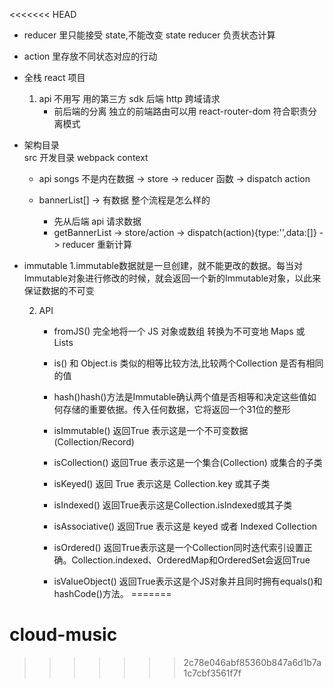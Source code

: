 <<<<<<< HEAD
- reducer 里只能接受 state,不能改变 state  reducer 负责状态计算
- action 里存放不同状态对应的行动


- 全栈 react 项目
    1. api 不用写 用的第三方 sdk 后端
        http 跨域请求
        - 前后端的分离
            独立的前端路由可以用
            react-router-dom 
            符合职责分离模式
        
- 架构目录  
    src 开发目录 webpack context
    - api
        songs 不是内在数据 -> store -> reducer 函数
        -> dispatch action
    
    - bannerList[] -> 有数据 整个流程是怎么样的 
        - 先从后端 api 请求数据
        - getBannerList -> store/action -> dispatch(action){type:'',data:[]} -> reducer 重新计算

    
- immutable
    1.immutable数据就是一旦创建，就不能更改的数据。每当对Immutable对象进行修改的时候，就会返回一个新的Immutable对象，以此来保证数据的不可变
    
    2. API
        - fromJS() 完全地将一个 JS 对象或数组 转换为不可变地 Maps 或 Lists

        - is() 和 Object.is 类似的相等比较方法,比较两个Collection 是否有相同的值

        - hash()hash()方法是Immutable确认两个值是否相等和决定这些值如何存储的重要依据。传入任何数据，它将返回一个31位的整形

        - isImmutable() 返回True 表示这是一个不可变数据(Collection/Record)

        - isCollection() 返回True 表示这是一个集合(Collection) 或集合的子类

        - isKeyed() 返回 True 表示这是 Collection.key 或其子类

        - isIndexed() 返回True表示这是Collection.isIndexed或其子类

        - isAssociative() 返回True 表示这是 keyed 或者 Indexed Collection

        - isOrdered() 返回True表示这是一个Collection同时迭代索引设置正确。Collection.indexed、OrderedMap和OrderedSet会返回True
        
        - isValueObject() 返回True表示这是个JS对象并且同时拥有equals()和hashCode()方法。
=======
# cloud-music
>>>>>>> 2c78e046abf85360b847a6d1b7a1c7cbf3561f7f
